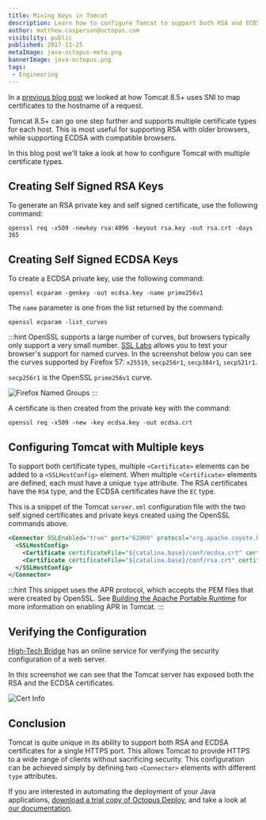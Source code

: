 ```yaml
---
title: Mixing Keys in Tomcat
description: Learn how to configure Tomcat to support both RSA and ECDSA certificates on a single HTTPS port.
author: matthew.casperson@octopus.com
visibility: public
published: 2017-11-25
metaImage: java-octopus-meta.png
bannerImage: java-octopus.png
tags:
 - Engineering
---
```


In a [previous blog post](/blog/2017-11/sni-in-tomcat.md) we looked at how Tomcat 8.5+ uses SNI to map certificates to the hostname of a request.

Tomcat 8.5+ can go one step further and supports multiple certificate types for each host. This is most useful for supporting RSA with older browsers, while supporting ECDSA with compatible browsers.

In this blog post we'll take a look at how to configure Tomcat with multiple certificate types.

## Creating Self Signed RSA Keys

To generate an RSA private key and self signed certificate, use the following command:

```
openssl req -x509 -newkey rsa:4096 -keyout rsa.key -out rsa.crt -days 365
```

## Creating Self Signed ECDSA Keys

To create a ECDSA private key, use the following command:

```
openssl ecparam -genkey -out ecdsa.key -name prime256v1
```

The `name` parameter is one from the list returned by the command:

```
openssl ecparam -list_curves
```

:::hint
OpenSSL supports a large number of curves, but browsers typically only support a very small number. [SSL Labs](https://www.ssllabs.com/ssltest/clients.html) allows you to test your browser's support for named curves. In the screenshot below you can see the curves supported by Firefox 57: `x25519`, `secp256r1`, `secp384r1`, `secp521r1`.

`secp256r1` is the OpenSSL `prime256v1` curve.

![Firefox Named Groups](firefox-named-groups.png "width=500")
:::

A certificate is then created from the private key with the command:

```
openssl req -x509 -new -key ecdsa.key -out ecdsa.crt
```

## Configuring Tomcat with Multiple keys

To support both certificate types, multiple `<Certificate>` elements can be added to a `<SSLHostConfig>` element. When multiple `<Certificate>` elements are defined, each must have a unique `type` attribute. The RSA certificates have the `RSA` type, and the ECDSA certificates have the `EC` type.

This is a snippet of the Tomcat `server.xml` configuration file with the two self signed certificates and private keys created using the OpenSSL commands above.

```xml
<Connector SSLEnabled="true" port="62000" protocol="org.apache.coyote.http11.Http11AprProtocol">
  <SSLHostConfig>
    <Certificate certificateFile="${catalina.base}/conf/ecdsa.crt" certificateKeyFile="${catalina.base}/conf/ecdsa.key" type="EC"/>
    <Certificate certificateFile="${catalina.base}/conf/rsa.crt" certificateKeyFile="${catalina.base}/conf/rsa.key" type="RSA"/>
  </SSLHostConfig>
</Connector>
```

:::hint
This snippet uses the APR protocol, which accepts the PEM files that were created by OpenSSL. See [Building the Apache Portable Runtime](/blog/2017-11/building-apr-for-tomcat.md) for more information on enabling APR in Tomcat.
:::

## Verifying the Configuration

[High-Tech Bridge](https://www.htbridge.com/ssl/) has an online service for verifying the security configuration of a web server.

In this screenshot we can see that the Tomcat server has exposed both the RSA and the ECDSA certificates.

![Cert Info](cert-info.png "width=500")

## Conclusion

Tomcat is quite unique in its ability to support both RSA and ECDSA certificates for a single HTTPS port. This allows Tomcat to provide HTTPS to a wide range of clients without sacrificing security. This configuration can be achieved simply by defining two `<Connector>` elements with different `type` attributes.

If you are interested in automating the deployment of your Java applications, [download a trial copy of Octopus Deploy](https://octopus.com/downloads), and take a look at [our documentation](https://octopus.com/docs/deployments/java/deploying-java-applications).
